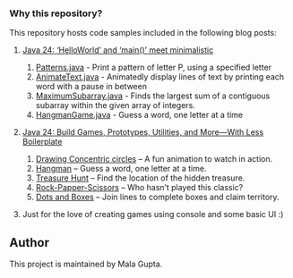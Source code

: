 ### Why this repository?

This repository hosts code samples included in the following blog posts:
1. [Java 24: ‘HelloWorld’ and ‘main()’ meet minimalistic](https://blog.jetbrains.com/idea/2024/02/helloworld-and-main-meet-minimalistic/)
    1.  [Patterns.java](https://github.com/malagupta/HelloWorldProjJava24/blob/master/src/Patterns.java) - Print a pattern of letter P, using a specified letter 
   2.   [AnimateText.java](https://github.com/malagupta/HelloWorldProjJava24/blob/master/src/AnimateText.java) - Animatedly display lines of text by printing each word with a pause in between
   3. [MaximumSubarray.java](https://github.com/malagupta/HelloWorldProjJava24/blob/master/src/MaximumSubarray.java) - Finds the largest sum of a contiguous subarray within the given array of integers.
   4. [HangmanGame.java](https://github.com/malagupta/HelloWorldProjJava24/blob/master/src/HangmanGame.java) - Guess a word, one letter at a time


2. [Java 24: Build Games, Prototypes, Utilities, and More—With Less Boilerplate](https://blog.jetbrains.com/idea/2025/02/java-24-build-games-prototypes-utilities-and-more-with-less-boilerplate/)
    1. [Drawing Concentric circles](https://github.com/malagupta/HelloWorldProjJava24/blob/master/src/ConcentricCirclesDrawOnClick.java) – A fun animation to watch in action.
    2. [Hangman](https://github.com/malagupta/HelloWorldProjJava24/blob/master/src/HangmanGame.java) – Guess a word, one letter at a time.
    3. [Treasure Hunt](https://github.com/malagupta/HelloWorldProjJava24/blob/master/src/TreasureHunt.java) – Find the location of the hidden treasure.
    4. [Rock-Papper-Scissors](https://github.com/malagupta/HelloWorldProjJava24/blob/master/src/RockPaperScissorsSwingUI.java) – Who hasn’t played this classic?
    5. [Dots and Boxes](https://github.com/malagupta/HelloWorldProjJava24/blob/master/src/DotsAndBoxes.java) – Join lines to complete boxes and claim territory. 

3. Just for the love of creating games using console and some basic UI :)
   


## Author

This project is maintained by Mala Gupta.

